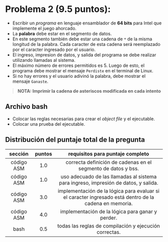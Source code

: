 # Problema 2 (9.5 puntos): 

- Escribir un _programa_ en lenguaje ensamblador de **64 bits** para Intel que implemente el juego ahorcado.
- La **palabra** debe estar en el segmento de datos.
- En este segmento también debe estar una cadena de `*` de la misma longitud de la palabra. Cada caracter de esta cadena será reemplazado por el caracter ingresado por el usuario.
- El ingreso, impresion de datos, y salida del programa se debe realizar utilizando llamadas al sistema. 
- El máximo número de errores permitidos es 5. Luego de esto, el programa debe mostrar el mensaje `Perdiste` en el terminal de Linux.
- Si no hay errores y el usuario adivinó la palabra, debe mostrar el mensaje `Ganaste`.

> **NOTA: Imprimir la cadena de asteriscos modificada en cada intento**

## Archivo bash 
- Colocar las reglas necesarias para crear el _object file_ y el ejecutable.
- Colocar una prueba del ejecutable.

## Distribución del puntaje total de la pregunta

| sección       | puntos  | requisitos para puntaje completo |
|:-------:      |:-------:|:-------------:|
| código ASM    | 1.0     | correcta definición de cadenas en el segmento de datos y bss. |
| código ASM    | 1.0     | uso adecuado de las llamadas al sistema para ingreso, impresión de datos, y salida. |
| código ASM    | 3.0     | implementación de la lógica para evaluar si el caracter ingresado está dentro de la cadena en memoria. |
| código ASM    | 4.0     | implementación de la lógica para ganar y perder. |
| bash          | 0.5     | todas las reglas de compilación y ejecución correctas. |
